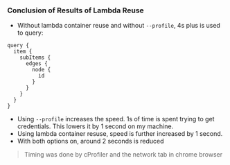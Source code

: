 ### Conclusion of Results of Lambda Reuse

* Without lambda container reuse  and without `--profile`, 4s plus is used to query:
```
query {
  item {
    subItems {
      edges {
        node {
          id
        }
      }
    }
  }
}
```
* Using `--profile` increases the speed. 1s of time is spent trying to get credentials. This lowers it by 1 second on my machine.
* Using lambda container resuse, speed is further increased by 1 second.
* With both options on, around 2 seconds is reduced

> Timing was done by cProfiler and the network tab in chrome browser

